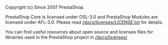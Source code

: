 
Copyright (c) Since 2007 PrestaShop.

PrestaShop Core is licensed under OSL-3.0 and PrestaShop Modules are licensed under AFL-3.0. Please read [/docs/licenses/LICENSE.txt](/docs/licenses/LICENSE.txt) for details.

You can find useful resources about open source and licenses files for librairies used in the PrestaShop project in [/docs/licenses/](/docs/licenses/)
